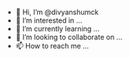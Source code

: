 - 👋 Hi, I’m @divyanshumck
- 👀 I’m interested in ...
- 🌱 I’m currently learning ...
- 💞️ I’m looking to collaborate on ...
- 📫 How to reach me ...

<!---
divyanshumck/divyanshumck is a ✨ special ✨ repository because its `README.md` (this file) appears on your GitHub profile.
You can click the Preview link to take a look at your changes.
--->
